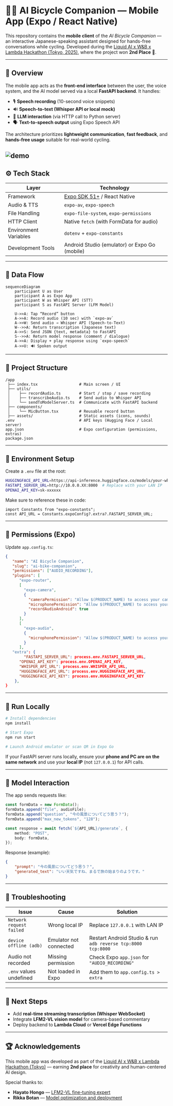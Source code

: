 # 🚴‍♂️ AI Bicycle Companion — Mobile App (Expo / React Native)

This repository contains the **mobile client** of the _AI Bicycle Companion_ — an interactive Japanese-speaking assistant designed for hands-free conversations while cycling.
Developed during the [Liquid AI x W&B x Lambda Hackathon (Tokyo, 2025)](https://hackathons.liquid.ai/), where the project won **2nd Place** 🥈.

---

## 📱 Overview

The mobile app acts as the **front-end interface** between the user, the voice system, and the AI model served via a local **FastAPI backend**.
It handles:

- 🎙️ **Speech recording** (10-second voice snippets)
- 🔊 **Speech-to-text (Whisper API or local mock)**
- 🤖 **LLM interaction** (via HTTP call to Python server)
- 🗣️ **Text-to-speech output** using Expo Speech API

The architecture prioritizes **lightweight communication**, **fast feedback**, and **hands-free usage** suitable for real-world cycling.

## ![demo](app-screenshot.jpg)

## ⚙️ Tech Stack

| Layer                 | Technology                                            |
| --------------------- | ----------------------------------------------------- |
| Framework             | [Expo SDK 51+](https://docs.expo.dev/) / React Native |
| Audio & TTS           | `expo-av`, `expo-speech`                              |
| File Handling         | `expo-file-system`, `expo-permissions`                |
| HTTP Client           | Native `fetch` (with FormData for audio)              |
| Environment Variables | `dotenv` + `expo-constants`                           |
| Development Tools     | Android Studio (emulator) or Expo Go (mobile)         |

---

## 🧠 Data Flow

```mermaid
sequenceDiagram
    participant U as User
    participant A as Expo App
    participant W as Whisper API (STT)
    participant S as FastAPI Server (LFM Model)

    U->>A: Tap “Record” button
    A->>A: Record audio (10 sec) with `expo-av`
    A->>W: Send audio → Whisper API (Speech-to-Text)
    W-->>A: Return transcription (Japanese text)
    A->>S: Send JSON {text, metadata} to FastAPI
    S-->>A: Return model response (comment / dialogue)
    A->>A: Display + play response using `expo-speech`
    A->>U: 🔊 Spoken output
```

---

## 📂 Project Structure

```
/app
 ├── index.tsx                  # Main screen / UI
 ├── utils/
 │    ├── recordAudio.ts        # Start / stop / save recording
 │    ├── transcribeAudio.ts    # Send audio to Whisper API
 │    └── sendToModelServer.ts  # Communicate with FastAPI backend
 ├── components/
 │    └── MicButton.tsx         # Reusable record button
 ├── assets/                    # Static assets (icons, sounds)
.env                            # API keys (Hugging Face / Local server)
app.json                        # Expo configuration (permissions, extras)
package.json
```

---

## 🔐 Environment Setup

Create a `.env` file at the root:

```bash
HUGGINGFACE_API_URL=https://api-inference.huggingface.co/models/your-whisper-model
FASTAPI_SERVER_URL=http://10.0.0.XX:8000  # Replace with your LAN IP
OPENAI_API_KEY=sk-xxxxxx
```

Make sure to reference these in code:

```tsx
import Constants from "expo-constants";
const API_URL = Constants.expoConfig?.extra?.FASTAPI_SERVER_URL;
```

---

## 🧩 Permissions (Expo)

Update `app.config.ts`:

```json
{
   "name": "AI Bicycle Companion",
   "slug": "ai-bike-companion",
   "permissions": ["AUDIO_RECORDING"],
   "plugins": [
      "expo-router",
      [
        "expo-camera",
        {
          "cameraPermission": "Allow $(PRODUCT_NAME) to access your camera",
          "microphonePermission": "Allow $(PRODUCT_NAME) to access your microphone",
          "recordAudioAndroid": true
        }
      ],
      [
        "expo-audio",
        {
          "microphonePermission": "Allow $(PRODUCT_NAME) to access your microphone."
        }
      ],
   "extra": {
        "FASTAPI_SERVER_URL": process.env.FASTAPI_SERVER_URL,
      "OPENAI_API_KEY": process.env.OPENAI_API_KEY,
      "WHISPER_API_URL": process.env.WHISPER_API_URL,
      "HUGGINGFACE_API_URL": process.env.HUGGINGFACE_API_URL,
      "HUGGINGFACE_API_KEY": process.env.HUGGINGFACE_API_KEY
    },
}
```

---

## 🚀 Run Locally

```bash
# Install dependencies
npm install

# Start Expo
npm run start

# Launch Android emulator or scan QR in Expo Go
```

If your FastAPI server runs locally, ensure your **phone and PC are on the same network**
and use your **local IP** (not `127.0.0.1`) for API calls.

---

## 🧠 Model Interaction

The app sends requests like:

```ts
const formData = new FormData();
formData.append("file", audioFile);
formData.append("question", "今の風景についてどう思う？");
formData.append("max_new_tokens", "128");

const response = await fetch(`${API_URL}/generate`, {
	method: "POST",
	body: formData,
});
```

Response (example):

```json
{
	"prompt": "今の風景についてどう思う？",
	"generated_text": "いい天気ですね、まるで旅の始まりのようです。"
}
```

---

## 🧩 Troubleshooting

| Issue                    | Cause                  | Solution                                                     |
| ------------------------ | ---------------------- | ------------------------------------------------------------ |
| `Network request failed` | Wrong local IP         | Replace `127.0.0.1` with LAN IP                              |
| `device offline (adb)`   | Emulator not connected | Restart Android Studio & run `adb reverse tcp:8000 tcp:8000` |
| Audio not recorded       | Missing permission     | Check Expo `app.json` for `"AUDIO_RECORDING"`                |
| `.env` values undefined  | Not loaded in Expo     | Add them to `app.config.ts > extra`                          |

---

## 🏁 Next Steps

- Add **real-time streaming transcription (Whisper WebSocket)**
- Integrate **LFM2-VL vision model** for camera-based commentary
- Deploy backend to **Lambda Cloud** or **Vercel Edge Functions**

---

## 🏆 Acknowledgements

This mobile app was developed as part of the
[Liquid AI x W&B x Lambda Hackathon (Tokyo)](https://hackathons.liquid.ai/) —
earning **2nd place** for creativity and human-centered AI design.

Special thanks to:

- **Hayato Hongo** — [LFM2-VL fine-tuning expert](https://huggingface.co/HayatoHongo)
- **Rikka Botan** — [Model optimization and deployment](https://huggingface.co/RikkaBotan)
